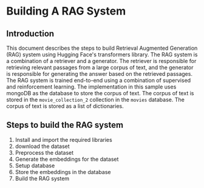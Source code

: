 # Building A RAG System

## Introduction

This document describes the steps to build Retrieval Augmented Generation (RAG) system using Hugging Face's transformers library. The RAG system is a combination of a retriever and a generator. The retriever is responsible for retrieving relevant passages from a large corpus of text, and the generator is responsible for generating the answer based on the retrieved passages. The RAG system is trained end-to-end using a combination of supervised and reinforcement learning.
The implementation in this sample uses mongoDB as the database to store the corpus of text. The corpus of text is stored in the `movie_collection_2` collection in the `movies` database. The corpus of text is stored as a list of dictionaries.

## Steps to build the RAG system

1. Install and import the required libraries
2. download the dataset
3. Preprocess the dataset
4. Generate the embeddings for the dataset
5. Setup database
6. Store the embeddings in the database
7. Build the RAG system
